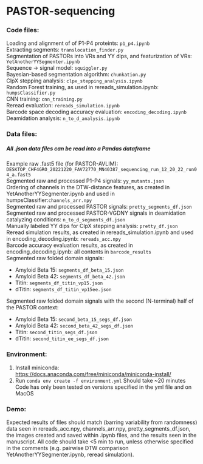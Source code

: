 # PASTOR-sequencing
### Code files:
Loading and alignment of of P1-P4 proteints: ``p1_p4.ipynb`` \
Extracting segments: ``translocation_finder.py`` \
Segmentation of PASTORs into VRs and YY dips, and featurization of VRs: ``YetAnotherYYSegmenter.ipynb`` \
Sequence -> signal model: ``squiggler.py`` \
Bayesian-based segmentation algorithm: ``chunkation.py`` \
ClpX stepping analysis: ``clpx_stepping_analysis.ipynb`` \
Random Forest training, as used in rereads_simulation.ipynb: ``humpsClassifier.py`` \
CNN training: ``cnn_training.py`` \
Reread evaluation: ``rereads_simulation.ipynb`` \
Barcode space decoding accuracy evaluation: ``encoding_decoding.ipynb`` \
Deamidation analysis:  ``n_to_d_analysis.ipynb``

### Data files:
##### All .json data files can be read into a Pandas dataframe
Example raw .fast5 file (for PASTOR-AVLIM): ``DESKTOP_CHF4GRO_20221220_FAV72770_MN40387_sequencing_run_12_20_22_run04_a.fast5`` \
Segmented raw and processed P1-P4 signals: ``yy_mutants.json`` \
Ordering of channels in the DTW-distance features, as created in YetAnotherYYSegmenter.ipynb and used in humpsClassifier:``channels_arr.npy``\
Segmented raw and processed PASTOR signals: ``pretty_segments_df.json`` \
Segmented raw and processed PASTOR-VGDNY signals in deamidation catalyzing conditions: ``n_to_d_segments_df.json``\
Manually labeled YY dips for ClpX stepping analysis: ``pretty_df.json`` \
Reread simulation results, as created in rereads_simulation.ipynb and used in encoding_decoding.ipynb: ``rereads_acc.npy`` \
Barcode accuracy evaluation results, as created in encoding_decoding.ipynb: all contents in ``barcode_results`` \
Segmented raw folded domain signals:
* Amyloid Beta 15: ``segments_df_beta_15.json``
* Amyloid Beta 42: ``segments_df_beta_42.json``
* Titin: ``segments_df_titin_vp15.json``
* dTitin: ``segments_df_titin_vp15ee.json``

Segmented raw folded domain signals with the second (N-terminal) half of the PASTOR context:
* Amyloid Beta 15: ``second_beta_15_segs_df.json``
* Amyloid Beta 42: ``second_beta_42_segs_df.json``
* Titin: ``second_titin_segs_df.json``
* dTitin: ``second_titin_ee_segs_df.json``

### Environment:
1) Install miniconda: https://docs.anaconda.com/free/miniconda/miniconda-install/
2) Run ``conda env create -f environment.yml`` Should take ~20 minutes
Code has only been tested on versions specified in the yml file and on MacOS

### Demo:
Expected results of files should match (barring variability from randomness) data seen in rereads_acc.npy, channels_arr.npy, pretty_segments_df.json, the images created and saved within .ipynb files, and the results seen in the manuscript. All code should take <5 min to run, unless otherwise specified in the comments (e.g. pairwise DTW comparison YetAnotherYYSegmenter.ipynb, reread simulation).
